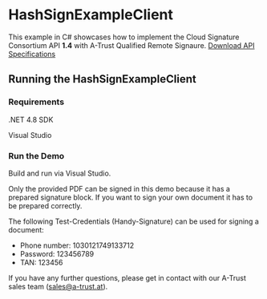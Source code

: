 # HashSignExampleClient

This example in C# showcases how to implement the Cloud Signature Consortium API **1.4** with A-Trust Qualified Remote Signaure.
[Download API Specifications](https://cloudsignatureconsortium.org/resources/download-api-specifications/)

## Running the HashSignExampleClient

### Requirements

.NET 4.8 SDK

Visual Studio


### Run the Demo

Build and run via Visual Studio.

Only the provided PDF can be signed in this demo because it has a prepared signature block. If you want to sign your own document it has to be prepared correctly.

The following Test-Credentials (Handy-Signature) can be used for signing a document:
- Phone number: 1030121749133712
- Password: 123456789
- TAN: 123456


If you have any further questions, please get in contact with our A-Trust sales team ([sales@a-trust.at](sales@a-trust.at)).
